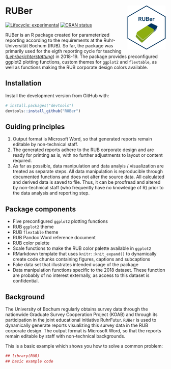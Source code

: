 
<!-- README.md is generated from README.Rmd. Please edit that file -->

# RUBer <img src='man/figures/logo.png' align="right" height="139" />

<!-- badges: start -->

[![Lifecycle:
experimental](https://img.shields.io/badge/lifecycle-experimental-orange.svg)](https://www.tidyverse.org/lifecycle/#experimental)
[![CRAN
status](https://www.r-pkg.org/badges/version/RUBer)](https://cran.r-project.org/package=RUBer)
<!-- badges: end -->

RUBer is an R package created for parameterized reporting according to
the requirements at the Ruhr-Universität Bochum (RUB). So far, the
package was primarily used for the eigth reporting cycle for teaching
([*Lehrberichterstattung*](http://www.uv.ruhr-uni-bochum.de/dezernat1/aufgaben/abteilung1/qmp/instrumente/inst_lehrberichterstattung.html))
in 2018-19. The package provides preconfigured ggplot2 plotting
functions, custom themes for `ggplot2` and `flextable`, as well as
functions making the RUB corporate design colors available.

## Installation

Install the development version from GitHub with:

``` r
# install.packages("devtools")
devtools::install_github("RUBer")
```

## Guiding principles

1.  Output format is Microsoft Word, so that generated reports remain
    editable by non-technical staff.
2.  The generated reports adhere to the RUB corporate design and are
    ready for printing as is, with no further adjustments to layout or
    content required.
3.  As far as possible, data manipulation and data analyis /
    visualization are treated as separate steps. All data manipulation
    is reproducible through documented functions and does not alter the
    source data. All calculated and derived data is saved to file. Thus,
    it can be proofread and altered by non-technical staff (who
    frequently have no knowledge of R) prior to the data analysis and
    reporting step.

## Package components

  - Five preconfigured `ggplot2` plotting functions
  - RUB `ggplot2` theme
  - RUB `flextable` theme
  - RUB Pandoc Word reference document
  - RUB color palette
  - Scale functions to make the RUB color palette available in `ggplot2`
  - RMarkdown template that uses `knitr::knit_expand()` to dynamically
    create code chunks containing figures, captions and subcaptions
  - Fake data set that illustrates intended usage of the package
  - Data manipulation functions specific to the 2018 dataset. These
    function are probably of no interest externally, as access to this
    dataset is confidential.

## Background

The University of Bochum regularly obtains survey data through the
nationwide Graduate Survey Cooperation Project (KOAB) and through its
participation in the joint educational initiative RuhrFutur. `RUBer` is
used to dynamically generate reports visualizing this survey data in the
RUB corporate design. The output format is Microsoft Word, so that the
reports remain editable by staff with non-technical backgrounds.

This is a basic example which shows you how to solve a common problem:

``` r
## library(RUB)
## basic example code
```
